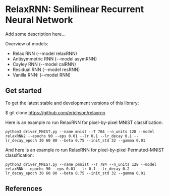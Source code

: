 # RelaxRNN: Semilinear Recurrent Neural Network

Add some description here...

Overview of models:

* Relax RNN (--model relaxRNN)
* Antisymmetric RNN (--model asymRNN)
* Cayley RNN (--model calRNN)
* Residual RNN (--model resRNN)
* Vanilla RNN: (--model RNN)


Get started
-----------

To get the latest stable and development versions of this library:

   $ git clone https://github.com/erichson/relaxrnn
   

Here is an example ro run RelaxRNN for pixel-by-pixel MNIST classification:

```python3 driver_MNIST.py --name mnist --T 784 --n_units 128 --model relaxRNN2 --epochs 90 --eps 0.01 --lr 0.1 --lr_decay 0.1 --lr_decay_epoch 30 60 80 --beta 0.75 --init_std 32 --gamma 0.01```


And here is an example ro run RelaxRNN for pixel-by-pixel Permuted-MNIST classification:

```python3 driver_MNIST.py --name pmnist --T 784 --n_units 128 --model relaxRNN --epochs 90 --eps 0.01 --lr 0.1 --lr_decay 0.2 --lr_decay_epoch 30 60 80 --beta 0.75 --init_std 32 --gamma 0.01```



References
----------
